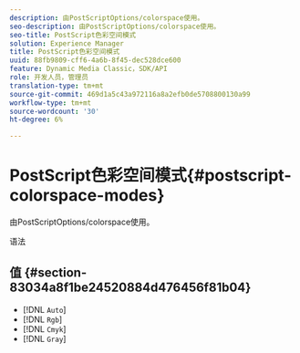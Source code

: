 ```yaml
---
description: 由PostScriptOptions/colorspace使用。
seo-description: 由PostScriptOptions/colorspace使用。
seo-title: PostScript色彩空间模式
solution: Experience Manager
title: PostScript色彩空间模式
uuid: 88fb9809-cff6-4a6b-8f45-dec528dce600
feature: Dynamic Media Classic，SDK/API
role: 开发人员，管理员
translation-type: tm+mt
source-git-commit: 469d1a5c43a972116a8a2efb0de5708800130a99
workflow-type: tm+mt
source-wordcount: '30'
ht-degree: 6%

---
```



# PostScript色彩空间模式{#postscript-colorspace-modes}

由PostScriptOptions/colorspace使用。

语法

## 值 {#section-83034a8f1be24520884d476456f81b04}

* [!DNL `Auto`]
* [!DNL `Rgb`]
* [!DNL `Cmyk`]
* [!DNL `Gray`]

